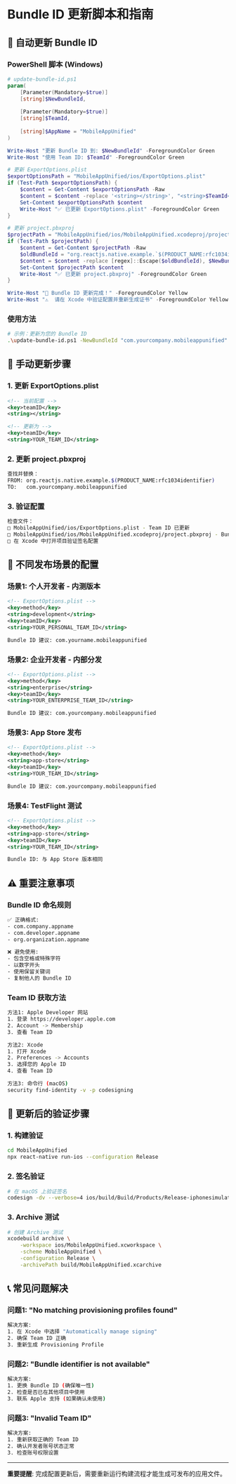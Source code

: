 # Bundle ID 更新脚本和指南

## 🔄 自动更新 Bundle ID

### PowerShell 脚本 (Windows)
```powershell
# update-bundle-id.ps1
param(
    [Parameter(Mandatory=$true)]
    [string]$NewBundleId,
    
    [Parameter(Mandatory=$true)]
    [string]$TeamId,
    
    [string]$AppName = "MobileAppUnified"
)

Write-Host "更新 Bundle ID 到: $NewBundleId" -ForegroundColor Green
Write-Host "使用 Team ID: $TeamId" -ForegroundColor Green

# 更新 ExportOptions.plist
$exportOptionsPath = "MobileAppUnified/ios/ExportOptions.plist"
if (Test-Path $exportOptionsPath) {
    $content = Get-Content $exportOptionsPath -Raw
    $content = $content -replace '<string></string>', "<string>$TeamId</string>"
    Set-Content $exportOptionsPath $content
    Write-Host "✅ 已更新 ExportOptions.plist" -ForegroundColor Green
}

# 更新 project.pbxproj
$projectPath = "MobileAppUnified/ios/MobileAppUnified.xcodeproj/project.pbxproj"
if (Test-Path $projectPath) {
    $content = Get-Content $projectPath -Raw
    $oldBundleId = "org.reactjs.native.example.`$(PRODUCT_NAME:rfc1034identifier)"
    $content = $content -replace [regex]::Escape($oldBundleId), $NewBundleId
    Set-Content $projectPath $content
    Write-Host "✅ 已更新 project.pbxproj" -ForegroundColor Green
}

Write-Host "🎉 Bundle ID 更新完成！" -ForegroundColor Yellow
Write-Host "⚠️  请在 Xcode 中验证配置并重新生成证书" -ForegroundColor Yellow
```

### 使用方法
```bash
# 示例：更新为您的 Bundle ID
.\update-bundle-id.ps1 -NewBundleId "com.yourcompany.mobileappunified" -TeamId "ABCD123456"
```

## 📝 手动更新步骤

### 1. 更新 ExportOptions.plist
```xml
<!-- 当前配置 -->
<key>teamID</key>
<string></string>

<!-- 更新为 -->
<key>teamID</key>
<string>YOUR_TEAM_ID</string>
```

### 2. 更新 project.pbxproj
```bash
查找并替换：
FROM: org.reactjs.native.example.$(PRODUCT_NAME:rfc1034identifier)
TO:   com.yourcompany.mobileappunified
```

### 3. 验证配置
```bash
检查文件：
□ MobileAppUnified/ios/ExportOptions.plist - Team ID 已更新
□ MobileAppUnified/ios/MobileAppUnified.xcodeproj/project.pbxproj - Bundle ID 已更新
□ 在 Xcode 中打开项目验证签名配置
```

## 🎯 不同发布场景的配置

### 场景1: 个人开发者 - 内测版本
```xml
<!-- ExportOptions.plist -->
<key>method</key>
<string>development</string>
<key>teamID</key>
<string>YOUR_PERSONAL_TEAM_ID</string>

Bundle ID 建议: com.yourname.mobileappunified
```

### 场景2: 企业开发者 - 内部分发
```xml
<!-- ExportOptions.plist -->
<key>method</key>
<string>enterprise</string>
<key>teamID</key>
<string>YOUR_ENTERPRISE_TEAM_ID</string>

Bundle ID 建议: com.yourcompany.mobileappunified
```

### 场景3: App Store 发布
```xml
<!-- ExportOptions.plist -->
<key>method</key>
<string>app-store</string>
<key>teamID</key>
<string>YOUR_TEAM_ID</string>

Bundle ID 建议: com.yourcompany.mobileappunified
```

### 场景4: TestFlight 测试
```xml
<!-- ExportOptions.plist -->
<key>method</key>
<string>app-store</string>
<key>teamID</key>
<string>YOUR_TEAM_ID</string>

Bundle ID: 与 App Store 版本相同
```

## ⚠️ 重要注意事项

### Bundle ID 命名规则
```bash
✅ 正确格式:
- com.company.appname
- com.developer.appname
- org.organization.appname

❌ 避免使用:
- 包含空格或特殊字符
- 以数字开头
- 使用保留关键词
- 复制他人的 Bundle ID
```

### Team ID 获取方法
```bash
方法1: Apple Developer 网站
1. 登录 https://developer.apple.com
2. Account -> Membership
3. 查看 Team ID

方法2: Xcode
1. 打开 Xcode
2. Preferences -> Accounts
3. 选择您的 Apple ID
4. 查看 Team ID

方法3: 命令行 (macOS)
security find-identity -v -p codesigning
```

## 🔄 更新后的验证步骤

### 1. 构建验证
```bash
cd MobileAppUnified
npx react-native run-ios --configuration Release
```

### 2. 签名验证
```bash
# 在 macOS 上验证签名
codesign -dv --verbose=4 ios/build/Build/Products/Release-iphonesimulator/MobileAppUnified.app
```

### 3. Archive 测试
```bash
# 创建 Archive 测试
xcodebuild archive \
    -workspace ios/MobileAppUnified.xcworkspace \
    -scheme MobileAppUnified \
    -configuration Release \
    -archivePath build/MobileAppUnified.xcarchive
```

## 📞 常见问题解决

### 问题1: "No matching provisioning profiles found"
```bash
解决方案:
1. 在 Xcode 中选择 "Automatically manage signing"
2. 确保 Team ID 正确
3. 重新生成 Provisioning Profile
```

### 问题2: "Bundle identifier is not available"
```bash
解决方案:
1. 更换 Bundle ID (确保唯一性)
2. 检查是否已在其他项目中使用
3. 联系 Apple 支持 (如果确认未使用)
```

### 问题3: "Invalid Team ID"
```bash
解决方案:
1. 重新获取正确的 Team ID
2. 确认开发者账号状态正常
3. 检查账号权限设置
```

---

**重要提醒**: 完成配置更新后，需要重新运行构建流程才能生成可发布的应用文件。